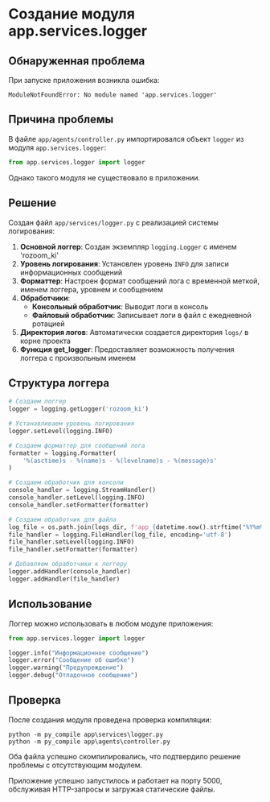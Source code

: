 # Создание модуля app.services.logger

## Обнаруженная проблема

При запуске приложения возникла ошибка:

```
ModuleNotFoundError: No module named 'app.services.logger'
```

## Причина проблемы

В файле `app/agents/controller.py` импортировался объект `logger` из модуля `app.services.logger`:

```python
from app.services.logger import logger
```

Однако такого модуля не существовало в приложении.

## Решение

Создан файл `app/services/logger.py` с реализацией системы логирования:

1. **Основной логгер**: Создан экземпляр `logging.Logger` с именем 'rozoom_ki'
2. **Уровень логирования**: Установлен уровень `INFO` для записи информационных сообщений
3. **Форматтер**: Настроен формат сообщений лога с временной меткой, именем логгера, уровнем и сообщением
4. **Обработчики**:
   - **Консольный обработчик**: Выводит логи в консоль
   - **Файловый обработчик**: Записывает логи в файл с ежедневной ротацией
5. **Директория логов**: Автоматически создается директория `logs/` в корне проекта
6. **Функция get_logger**: Предоставляет возможность получения логгера с произвольным именем

## Структура логгера

```python
# Создаем логгер
logger = logging.getLogger('rozoom_ki')

# Устанавливаем уровень логирования
logger.setLevel(logging.INFO)

# Создаем форматтер для сообщений лога
formatter = logging.Formatter(
    '%(asctime)s - %(name)s - %(levelname)s - %(message)s'
)

# Создаем обработчик для консоли
console_handler = logging.StreamHandler()
console_handler.setLevel(logging.INFO)
console_handler.setFormatter(formatter)

# Создаем обработчик для файла
log_file = os.path.join(logs_dir, f'app_{datetime.now().strftime("%Y%m%d")}.log')
file_handler = logging.FileHandler(log_file, encoding='utf-8')
file_handler.setLevel(logging.INFO)
file_handler.setFormatter(formatter)

# Добавляем обработчики к логгеру
logger.addHandler(console_handler)
logger.addHandler(file_handler)
```

## Использование

Логгер можно использовать в любом модуле приложения:

```python
from app.services.logger import logger

logger.info("Информационное сообщение")
logger.error("Сообщение об ошибке")
logger.warning("Предупреждение")
logger.debug("Отладочное сообщение")
```

## Проверка

После создания модуля проведена проверка компиляции:

```
python -m py_compile app\services\logger.py
python -m py_compile app\agents\controller.py
```

Оба файла успешно скомпилировались, что подтвердило решение проблемы с отсутствующим модулем.

Приложение успешно запустилось и работает на порту 5000, обслуживая HTTP-запросы и загружая статические файлы.
